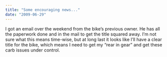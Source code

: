 ```yaml
---
title: "Some encouraging news..."
date: "2009-06-29"
---
```


<div class="content">
<p>I got an email over the weekend from the bike’s previous owner. He has all the
paperwork done and in the mail to get the title squared away. I’m not sure
what this means time-wise, but at long last it looks like I’ll have a clear
title for the bike, which means I need to get my “rear in gear” and get these
carb issues under control.</p>
</div>
